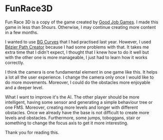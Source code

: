 # FunRace3D
 

Fun Race 3D is a copy of the game created by [Good Job Games](https://www.goodjobgames.com). I made this game in less than 5hours. Otherwise, I may continue creating more content in a few months.

I wanted to use [BG Curves](https://assetstore.unity.com/packages/tools/utilities/bg-curve-59043) that I had practised last year. However, I used [Bézier Path Creator](https://assetstore.unity.com/packages/tools/utilities/b-zier-path-creator-136082) because I had some problems with that. It takes me extra time that I didn't expect, I thought that I knew how to do it well but with the other one is more manageable, I just had to learn how it works correctly.

I think the camera is one fundamental element in one game like this. It helps a lot all the user experience. I change the camera only once I would like to do more movements. Moreover, I could do the obstacles more enjoyable and a deeper level.

What I want to improve it's the AI. The other player should be more intelligent, having some sensor and generating a simple behaviour tree or one FMS. Moreover, creating more levels and longer with different obstacles. Once we already have the base is not difficult to create more levels and obstacles.
Furthermore, some jumps, toboggans, stair or something to change the focus axis to get it more interesting.

Thank you for reading this.
